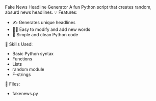 Fake News Headline Generator
A fun Python script that creates random, absurd news headlines.
💡 Features:
 * ✍️ Generates unique headlines
 * 🧑‍💻 Easy to modify and add new words
 * 🐍 Simple and clean Python code

🚀 Skills Used:
 * Basic Python syntax
 * Functions
 * Lists
 * random module
 * F-strings

📂 Files:
 * fakenews.py
